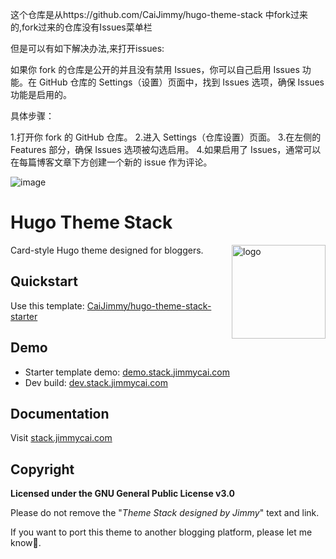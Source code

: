 这个仓库是从https://github.com/CaiJimmy/hugo-theme-stack 中fork过来的,fork过来的仓库没有Issues菜单栏

但是可以有如下解决办法,来打开issues:

如果你 fork 的仓库是公开的并且没有禁用 Issues，你可以自己启用 Issues 功能。在 GitHub 仓库的 Settings（设置）页面中，找到 Issues 选项，确保 Issues 功能是启用的。

具体步骤：

1.打开你 fork 的 GitHub 仓库。
2.进入 Settings（仓库设置）页面。
3.在左侧的 Features 部分，确保 Issues 选项被勾选启用。
4.如果启用了 Issues，通常可以在每篇博客文章下方创建一个新的 issue 作为评论。

![image](https://user-images.githubusercontent.com/5889006/190859441-141b5f81-8483-40d2-bd96-ebf85616a46d.png)

# Hugo Theme Stack

<img align="right" width="150" alt="logo" src="https://user-images.githubusercontent.com/5889006/190859553-5b229b4f-c476-4cbd-928f-890f5265ca4c.png">

Card-style Hugo theme designed for bloggers.

## Quickstart

Use this template: [CaiJimmy/hugo-theme-stack-starter](https://github.com/CaiJimmy/hugo-theme-stack-starter)

## Demo

* Starter template demo: [demo.stack.jimmycai.com](https://demo.stack.jimmycai.com)
* Dev build: [dev.stack.jimmycai.com](https://dev.stack.jimmycai.com)

## Documentation

Visit [stack.jimmycai.com](https://stack.jimmycai.com)

## Copyright

**Licensed under the GNU General Public License v3.0**

Please do not remove the "*Theme Stack designed by Jimmy*" text and link.

If you want to port this theme to another blogging platform, please let me know🙏.
